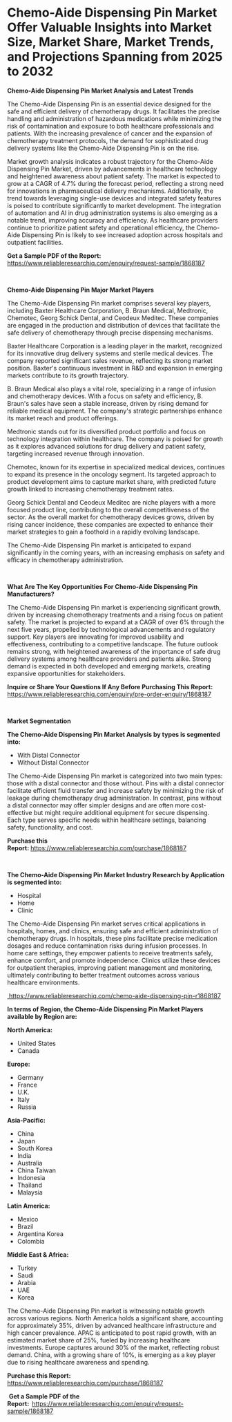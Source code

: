 <p><h1>Chemo-Aide Dispensing Pin Market Offer Valuable Insights into Market Size, Market Share, Market Trends, and Projections Spanning from 2025 to 2032</h1></p><p><strong>Chemo-Aide Dispensing Pin Market Analysis and Latest Trends</strong></p>
<p><p>The Chemo-Aide Dispensing Pin is an essential device designed for the safe and efficient delivery of chemotherapy drugs. It facilitates the precise handling and administration of hazardous medications while minimizing the risk of contamination and exposure to both healthcare professionals and patients. With the increasing prevalence of cancer and the expansion of chemotherapy treatment protocols, the demand for sophisticated drug delivery systems like the Chemo-Aide Dispensing Pin is on the rise.</p><p>Market growth analysis indicates a robust trajectory for the Chemo-Aide Dispensing Pin Market, driven by advancements in healthcare technology and heightened awareness about patient safety. The market is expected to grow at a CAGR of 4.7% during the forecast period, reflecting a strong need for innovations in pharmaceutical delivery mechanisms. Additionally, the trend towards leveraging single-use devices and integrated safety features is poised to contribute significantly to market development. The integration of automation and AI in drug administration systems is also emerging as a notable trend, improving accuracy and efficiency. As healthcare providers continue to prioritize patient safety and operational efficiency, the Chemo-Aide Dispensing Pin is likely to see increased adoption across hospitals and outpatient facilities.</p></p>
<p><strong>Get a Sample PDF of the Report:&nbsp;</strong> <a href="https://www.reliableresearchiq.com/enquiry/request-sample/1868187?utm_campaign=3516&utm_medium=2&utm_source=Github&utm_content=ia&utm_term=14042025&utm_id=chemo-aide-dispensing-pin">https://www.reliableresearchiq.com/enquiry/request-sample/1868187</a></p>
<p>&nbsp;</p>
<p><strong>Chemo-Aide Dispensing Pin Major Market Players</strong></p>
<p><p>The Chemo-Aide Dispensing Pin market comprises several key players, including Baxter Healthcare Corporation, B. Braun Medical, Medtronic, Chemotec, Georg Schick Dental, and Ceodeux Meditec. These companies are engaged in the production and distribution of devices that facilitate the safe delivery of chemotherapy through precise dispensing mechanisms.</p><p>Baxter Healthcare Corporation is a leading player in the market, recognized for its innovative drug delivery systems and sterile medical devices. The company reported significant sales revenue, reflecting its strong market position. Baxter's continuous investment in R&D and expansion in emerging markets contribute to its growth trajectory.</p><p>B. Braun Medical also plays a vital role, specializing in a range of infusion and chemotherapy devices. With a focus on safety and efficiency, B. Braun's sales have seen a stable increase, driven by rising demand for reliable medical equipment. The company's strategic partnerships enhance its market reach and product offerings.</p><p>Medtronic stands out for its diversified product portfolio and focus on technology integration within healthcare. The company is poised for growth as it explores advanced solutions for drug delivery and patient safety, targeting increased revenue through innovation.</p><p>Chemotec, known for its expertise in specialized medical devices, continues to expand its presence in the oncology segment. Its targeted approach to product development aims to capture market share, with predicted future growth linked to increasing chemotherapy treatment rates.</p><p>Georg Schick Dental and Ceodeux Meditec are niche players with a more focused product line, contributing to the overall competitiveness of the sector. As the overall market for chemotherapy devices grows, driven by rising cancer incidence, these companies are expected to enhance their market strategies to gain a foothold in a rapidly evolving landscape.</p><p>The Chemo-Aide Dispensing Pin market is anticipated to expand significantly in the coming years, with an increasing emphasis on safety and efficacy in chemotherapy administration.</p></p>
<p>&nbsp;</p>
<p><strong>What Are The Key Opportunities For Chemo-Aide Dispensing Pin Manufacturers?</strong></p>
<p><p>The Chemo-Aide Dispensing Pin market is experiencing significant growth, driven by increasing chemotherapy treatments and a rising focus on patient safety. The market is projected to expand at a CAGR of over 6% through the next five years, propelled by technological advancements and regulatory support. Key players are innovating for improved usability and effectiveness, contributing to a competitive landscape. The future outlook remains strong, with heightened awareness of the importance of safe drug delivery systems among healthcare providers and patients alike. Strong demand is expected in both developed and emerging markets, creating expansive opportunities for stakeholders.</p></p>
<p><strong>Inquire or Share Your Questions If Any Before Purchasing This Report:</strong> <a href="https://www.reliableresearchiq.com/enquiry/pre-order-enquiry/1868187?utm_campaign=3516&utm_medium=2&utm_source=Github&utm_content=ia&utm_term=14042025&utm_id=chemo-aide-dispensing-pin">https://www.reliableresearchiq.com/enquiry/pre-order-enquiry/1868187</a></p>
<p>&nbsp;</p>
<p><strong>Market Segmentation</strong></p>
<p><strong>The Chemo-Aide Dispensing Pin Market Analysis by types is segmented into:</strong></p>
<p><ul><li>With Distal Connector</li><li>Without Distal Connector</li></ul></p>
<p><p>The Chemo-Aide Dispensing Pin market is categorized into two main types: those with a distal connector and those without. Pins with a distal connector facilitate efficient fluid transfer and increase safety by minimizing the risk of leakage during chemotherapy drug administration. In contrast, pins without a distal connector may offer simpler designs and are often more cost-effective but might require additional equipment for secure dispensing. Each type serves specific needs within healthcare settings, balancing safety, functionality, and cost.</p></p>
<p><strong>Purchase this Report:&nbsp;</strong><a href="https://www.reliableresearchiq.com/purchase/1868187?utm_campaign=3516&utm_medium=2&utm_source=Github&utm_content=ia&utm_term=14042025&utm_id=chemo-aide-dispensing-pin">https://www.reliableresearchiq.com/purchase/1868187</a></p>
<p>&nbsp;</p>
<p><strong>The Chemo-Aide Dispensing Pin Market Industry Research by Application is segmented into:</strong></p>
<p><ul><li>Hospital</li><li>Home</li><li>Clinic</li></ul></p>
<p><p>The Chemo-Aide Dispensing Pin market serves critical applications in hospitals, homes, and clinics, ensuring safe and efficient administration of chemotherapy drugs. In hospitals, these pins facilitate precise medication dosages and reduce contamination risks during infusion processes. In home care settings, they empower patients to receive treatments safely, enhance comfort, and promote independence. Clinics utilize these devices for outpatient therapies, improving patient management and monitoring, ultimately contributing to better treatment outcomes across various healthcare environments.</p></p>
<p><a href="https://www.reliableresearchiq.com/chemo-aide-dispensing-pin-r1868187?utm_campaign=3516&utm_medium=2&utm_source=Github&utm_content=ia&utm_term=14042025&utm_id=chemo-aide-dispensing-pin">&nbsp;https://www.reliableresearchiq.com/chemo-aide-dispensing-pin-r1868187</a></p>
<p><strong>In terms of Region, the Chemo-Aide Dispensing Pin Market Players available by Region are:</strong></p>
<p>
    <p> <strong> North America: </strong>
        <ul>
            <li>United States</li>
            <li>Canada</li>
        </ul>
        </p> 
    <p> <strong> Europe: </strong>
        <ul>
            <li>Germany</li>
            <li>France</li>
            <li>U.K.</li>
            <li>Italy</li>
            <li>Russia</li>
        </ul>
        </p> 
    <p> <strong> Asia-Pacific: </strong>
        <ul>
            <li>China</li>
            <li>Japan</li>
            <li>South Korea</li>
            <li>India</li>
            <li>Australia</li>
            <li>China Taiwan</li>
            <li>Indonesia</li>
            <li>Thailand</li>
            <li>Malaysia</li>
        </ul>
        </p> 
    <p> <strong> Latin America: </strong>
        <ul>
            <li>Mexico</li>
            <li>Brazil</li>
            <li>Argentina Korea</li>
            <li>Colombia</li>
        </ul>
        </p> 
    <p> <strong> Middle East & Africa: </strong>
        <ul>
            <li>Turkey</li>
            <li>Saudi</li>
            <li>Arabia</li>
            <li>UAE</li>
            <li>Korea</li>
        </ul>
    </p>
    </p>
<p><p>The Chemo-Aide Dispensing Pin market is witnessing notable growth across various regions. North America holds a significant share, accounting for approximately 35%, driven by advanced healthcare infrastructure and high cancer prevalence. APAC is anticipated to post rapid growth, with an estimated market share of 25%, fueled by increasing healthcare investments. Europe captures around 30% of the market, reflecting robust demand. China, with a growing share of 10%, is emerging as a key player due to rising healthcare awareness and spending.</p></p>
<p><strong>Purchase this Report: </strong><a href="https://www.reliableresearchiq.com/purchase/1868187?utm_campaign=3516&utm_medium=2&utm_source=Github&utm_content=ia&utm_term=14042025&utm_id=chemo-aide-dispensing-pin">https://www.reliableresearchiq.com/purchase/1868187</a></p>
<p>&nbsp;<strong>Get a Sample PDF of the Report:&nbsp;&nbsp;</strong><a href="https://www.reliableresearchiq.com/enquiry/request-sample/1868187?utm_campaign=3516&utm_medium=2&utm_source=Github&utm_content=ia&utm_term=14042025&utm_id=chemo-aide-dispensing-pin">https://www.reliableresearchiq.com/enquiry/request-sample/1868187</a></p>
<p><strong></strong></p>
<p><p></p><p></p><p></p></p>